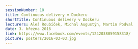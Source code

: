 ```yaml
---
sessionNumber: 18
title: Continuous delivery v Dockeru
shortTitle: Continuous delivery v Dockeru
lecturers: Aleš Roubíček, Michal Augustýn, Martin Podval
date: 3. března 2016
link: https://www.facebook.com/events/1242038059158318/
picture: posters/2016-03-03.jpg
---
```

